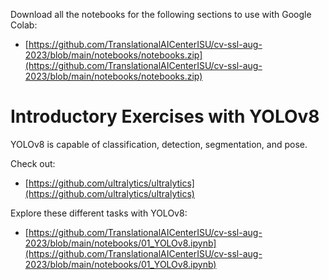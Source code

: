 Download all the notebooks for the following sections to use with Google Colab:
- [https://github.com/TranslationalAICenterISU/cv-ssl-aug-2023/blob/main/notebooks/notebooks.zip](https://github.com/TranslationalAICenterISU/cv-ssl-aug-2023/blob/main/notebooks/notebooks.zip)

# Introductory Exercises with YOLOv8

YOLOv8 is capable of classification, detection, segmentation, and pose.

Check out:
- [https://github.com/ultralytics/ultralytics](https://github.com/ultralytics/ultralytics)

Explore these different tasks with YOLOv8:
- [https://github.com/TranslationalAICenterISU/cv-ssl-aug-2023/blob/main/notebooks/01_YOLOv8.ipynb](https://github.com/TranslationalAICenterISU/cv-ssl-aug-2023/blob/main/notebooks/01_YOLOv8.ipynb)
